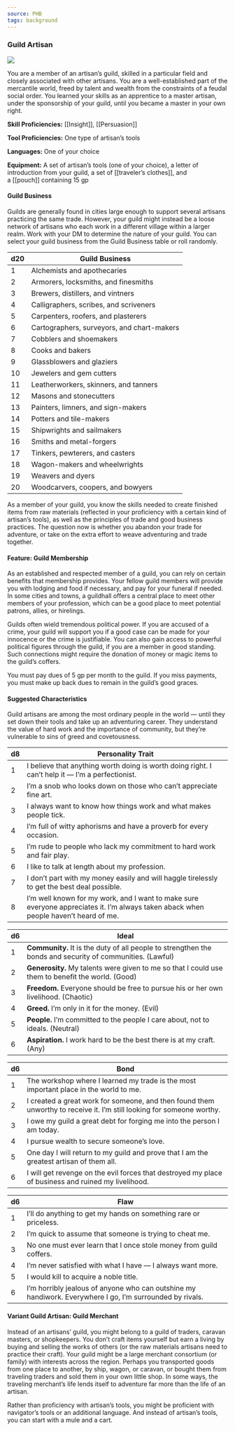 ```yaml
---
source: PHB
tags: background
---
```

### Guild Artisan

[![](https://www.dndbeyond.com/attachments/thumbnails/0/655/235/360/c4bg5.png)](https://www.dndbeyond.com/attachments/0/655/c4bg5.png)

You are a member of an artisan’s guild, skilled in a particular field and closely associated with other artisans. You are a well-established part of the mercantile world, freed by talent and wealth from the constraints of a feudal social order. You learned your skills as an apprentice to a master artisan, under the sponsorship of your guild, until you became a master in your own right.

**Skill Proficiencies:** [[Insight]], [[Persuasion]]

**Tool Proficiencies:** One type of artisan’s tools

**Languages:** One of your choice

**Equipment:** A set of artisan’s tools (one of your choice), a letter of introduction from your guild, a set of [[traveler’s clothes]], and a [[pouch]] containing 15 gp

#### [](https://www.dndbeyond.com/sources/phb/personality-and-background#GuildBusiness)Guild Business

Guilds are generally found in cities large enough to support several artisans practicing the same trade. However, your guild might instead be a loose network of artisans who each work in a different village within a larger realm. Work with your DM to determine the nature of your guild. You can select your guild business from the Guild Business table or roll randomly.

|d20|Guild Business|
|---|---|
|1|Alchemists and apothecaries|
|2|Armorers, locksmiths, and finesmiths|
|3|Brewers, distillers, and vintners|
|4|Calligraphers, scribes, and scriveners|
|5|Carpenters, roofers, and plasterers|
|6|Cartographers, surveyors, and chart-makers|
|7|Cobblers and shoemakers|
|8|Cooks and bakers|
|9|Glassblowers and glaziers|
|10|Jewelers and gem cutters|
|11|Leatherworkers, skinners, and tanners|
|12|Masons and stonecutters|
|13|Painters, limners, and sign-makers|
|14|Potters and tile-makers|
|15|Shipwrights and sailmakers|
|16|Smiths and metal-forgers|
|17|Tinkers, pewterers, and casters|
|18|Wagon-makers and wheelwrights|
|19|Weavers and dyers|
|20|Woodcarvers, coopers, and bowyers|

As a member of your guild, you know the skills needed to create finished items from raw materials (reflected in your proficiency with a certain kind of artisan’s tools), as well as the principles of trade and good business practices. The question now is whether you abandon your trade for adventure, or take on the extra effort to weave adventuring and trade together.

#### [](https://www.dndbeyond.com/sources/phb/personality-and-background#FeatureGuildMembership)Feature: Guild Membership

As an established and respected member of a guild, you can rely on certain benefits that membership provides. Your fellow guild members will provide you with lodging and food if necessary, and pay for your funeral if needed. In some cities and towns, a guildhall offers a central place to meet other members of your profession, which can be a good place to meet potential patrons, allies, or hirelings.

Guilds often wield tremendous political power. If you are accused of a crime, your guild will support you if a good case can be made for your innocence or the crime is justifiable. You can also gain access to powerful political figures through the guild, if you are a member in good standing. Such connections might require the donation of money or magic items to the guild’s coffers.

You must pay dues of 5 gp per month to the guild. If you miss payments, you must make up back dues to remain in the guild’s good graces.

#### [](https://www.dndbeyond.com/sources/phb/personality-and-background#SuggestedCharacteristics7)Suggested Characteristics

Guild artisans are among the most ordinary people in the world — until they set down their tools and take up an adventuring career. They understand the value of hard work and the importance of community, but they’re vulnerable to sins of greed and covetousness.

|d8|Personality Trait|
|---|---|
|1|I believe that anything worth doing is worth doing right. I can’t help it — I’m a perfectionist.|
|2|I’m a snob who looks down on those who can’t appreciate fine art.|
|3|I always want to know how things work and what makes people tick.|
|4|I’m full of witty aphorisms and have a proverb for every occasion.|
|5|I’m rude to people who lack my commitment to hard work and fair play.|
|6|I like to talk at length about my profession.|
|7|I don’t part with my money easily and will haggle tirelessly to get the best deal possible.|
|8|I’m well known for my work, and I want to make sure everyone appreciates it. I’m always taken aback when people haven’t heard of me.|

|d6|Ideal|
|---|---|
|1|**Community.** It is the duty of all people to strengthen the bonds and security of communities. (Lawful)|
|2|**Generosity.** My talents were given to me so that I could use them to benefit the world. (Good)|
|3|**Freedom.** Everyone should be free to pursue his or her own livelihood. (Chaotic)|
|4|**Greed.** I’m only in it for the money. (Evil)|
|5|**People.** I’m committed to the people I care about, not to ideals. (Neutral)|
|6|**Aspiration.** I work hard to be the best there is at my craft. (Any)|

|d6|Bond|
|---|---|
|1|The workshop where I learned my trade is the most important place in the world to me.|
|2|I created a great work for someone, and then found them unworthy to receive it. I’m still looking for someone worthy.|
|3|I owe my guild a great debt for forging me into the person I am today.|
|4|I pursue wealth to secure someone’s love.|
|5|One day I will return to my guild and prove that I am the greatest artisan of them all.|
|6|I will get revenge on the evil forces that destroyed my place of business and ruined my livelihood.|

|d6|Flaw|
|---|---|
|1|I’ll do anything to get my hands on something rare or priceless.|
|2|I’m quick to assume that someone is trying to cheat me.|
|3|No one must ever learn that I once stole money from guild coffers.|
|4|I’m never satisfied with what I have — I always want more.|
|5|I would kill to acquire a noble title.|
|6|I’m horribly jealous of anyone who can outshine my handiwork. Everywhere I go, I’m surrounded by rivals.|

#### [](https://www.dndbeyond.com/sources/phb/personality-and-background#VariantGuildArtisanGuildMerchant)Variant Guild Artisan: Guild Merchant

Instead of an artisans’ guild, you might belong to a guild of traders, caravan masters, or shopkeepers. You don’t craft items yourself but earn a living by buying and selling the works of others (or the raw materials artisans need to practice their craft). Your guild might be a large merchant consortium (or family) with interests across the region. Perhaps you transported goods from one place to another, by ship, wagon, or caravan, or bought them from traveling traders and sold them in your own little shop. In some ways, the traveling merchant’s life lends itself to adventure far more than the life of an artisan.

Rather than proficiency with artisan’s tools, you might be proficient with navigator’s tools or an additional language. And instead of artisan’s tools, you can start with a mule and a cart.